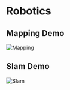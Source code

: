 # Robotics

## Mapping Demo
![Mapping](https://github.com/Faizun-Faria/Thief-Robber-Landlord-Police/blob/main/Preview/gif_english.gif)


## Slam Demo
![Slam](https://github.com/Faizun-Faria/Thief-Robber-Landlord-Police/blob/main/Preview/gif_english.gif)
